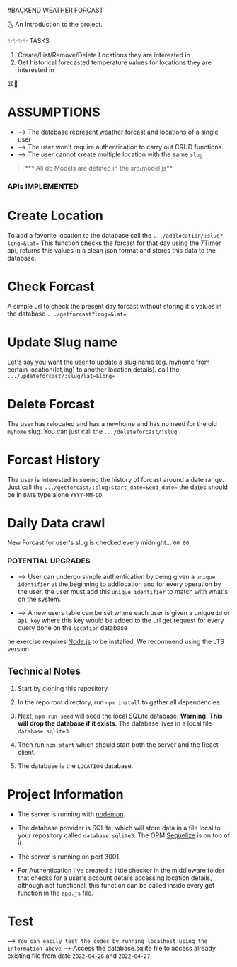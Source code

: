 #BACKEND WEATHER FORCAST

🌜 An Introduction to the project.

✨✨✨✨ TASKS
1. Create/List/Remove/Delete Locations they are interested in
2. Get historical forecasted temperature values for locations they are interested in

😫💭 
# ASSUMPTIONS

* --> The datebase represent weather forcast and locations of a single user
* --> The user won't require authentication to carry out CRUD functions.
* --> The user cannot create multiple location with the same `slug`
> *** All db Models are defined in the src/model.js**


### APIs IMPLEMENTED
# Create Location
To add a favorite location to the database call the `.../addlocation/:slug?long=&lat=`
This function checks the forcast for that day using the 7Timer api, returns this values in a clean json format and stores this data to the database.

# Check Forcast
A simple url to check the present day forcast without storing it's values in the database 
`.../getforcast?long=&lat=`

# Update Slug name
Let's say you want the user to update a slug name (eg. myhome from certain location(lat,lng) to another location details). 
call the `.../updateforcast/:slug?lat=&long=`

# Delete Forcast
The user has relocated and has a newhome and has no need for the old `myhome` slug. You can just call the 
`.../deleteforcast/:slug`

# Forcast History
The user is interested in seeing the history of forcast around a date range. Just call the 
`.../getforcast/:slug?start_date=&end_date=` the dates should be in `DATE` type alone `YYYY-MM-DD`

# Daily Data crawl
New Forcast for user's slug is checked every midnight... `00 00` 


### POTENTIAL UPGRADES
* --> User can undergo simple authentication by being given a `unique identifier` at the beginning to addlocation and for every operation by the user, the user must add this `unique identifier` to match with what's on the system.

* --> A new users table can be set where each user is given a unique `id` or `api_key` where this key would be added to the url get request for every query done on the `location` database

he exercise requires [Node.js](https://nodejs.org/en/) to be installed. We recommend using the LTS version.

 ## Technical Notes

1. Start by cloning this repository.

  

2. In the repo root directory, run `npm install` to gather all dependencies.

  

3. Next, `npm run seed` will seed the local SQLite database. **Warning: This will drop the database if it exists**. The database lives in a local file `database.sqlite3`.

  

4. Then run `npm start` which should start both the server and the React client.


5. The database is the `LOCATION` database.
  

# Project Information
  

- The server is running with [nodemon](https://nodemon.io/).

- The database provider is SQLite, which will store data in a file local to your repository called `database.sqlite3`. The ORM [Sequelize](http://docs.sequelizejs.com/) is on top of it. 

- The server is running on port 3001.

- For Authentication I've created a little checker in the middleware folder that checks for a user's account details accessing location details,
although not functional, this function can be called inside every get function in the `app.js` file.



# Test
--> `You can easily test the codes by running localhost using the information above`
--> Access the database.sqlite file to access already existing file from date `2022-04-26` and `2022-04-27`

